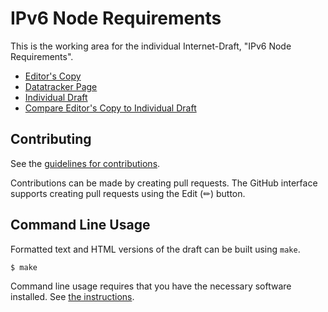 # IPv6 Node Requirements

This is the working area for the individual Internet-Draft, "IPv6 Node Requirements".

* [Editor's Copy](https://timchown.github.io/rfc8504-bis/#go.draft-ietf-6man-rfc8504-bis.html)
* [Datatracker Page](https://datatracker.ietf.org/doc/draft-ietf-6man-rfc8504-bis)
* [Individual Draft](https://datatracker.ietf.org/doc/html/draft-ietf-6man-rfc8504-bis)
* [Compare Editor's Copy to Individual Draft](https://timchown.github.io/rfc8504-bis/#go.draft-ietf-6man-rfc8504-bis.diff)


## Contributing

See the
[guidelines for contributions](https://github.com/timchown/rfc8504-bis/blob/main/CONTRIBUTING.md).

Contributions can be made by creating pull requests.
The GitHub interface supports creating pull requests using the Edit (✏) button.


## Command Line Usage

Formatted text and HTML versions of the draft can be built using `make`.

```sh
$ make
```

Command line usage requires that you have the necessary software installed.  See
[the instructions](https://github.com/martinthomson/i-d-template/blob/main/doc/SETUP.md).

